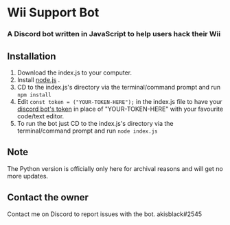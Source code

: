 # Wii Support Bot
### A Discord bot written in JavaScript to help users hack their Wii 


## Installation
1. Download the index.js to your computer.
2. Install [node.js](https://nodejs.org/en/) .
3. CD to the index.js's directory via the terminal/command prompt and run `npm install`
4. Edit `const token = ("YOUR-TOKEN-HERE");` in the index.js file to have your [discord bot's token](https://www.writebots.com/discord-bot-token/) in place of "YOUR-TOKEN-HERE" with your favourite code/text editor.
5. To run the bot just CD to the index.js's directory via the terminal/command prompt and run `node index.js`

## Note 
The Python version is officially only here for archival reasons and will get no more updates.

## Contact the owner
Contact me on Discord to report issues with the bot. akisblack#2545
